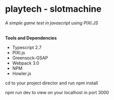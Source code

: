 # playtech - slotmachine
###### A simple game test in javascript using PIXI.JS

**Tools and Dependencies**
- Typescript 2.7
- PIXI.js
- Greensock-GSAP
- Webpack 3.0
- NPM
- Howler.js

cd to your project director and run npm install

npm run dev to view on your localhost in port 3000
